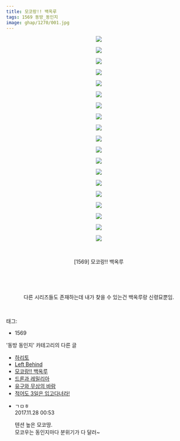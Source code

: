 ```yaml
---
title: 모코랑!! 백옥루
tags: 1569 동방_동인지
image: ghap/1270/001.jpg
---
```

<div class="article">
<p style="text-align: center; clear: none; float: none;"><img src="{{ site.nasurl }}/ghap/1270/001.jpg"/></p>
<p style="text-align: center; clear: none; float: none;"><img src="{{ site.nasurl }}/ghap/1270/002.jpg"/></p>
<p style="text-align: center; clear: none; float: none;"><img src="{{ site.nasurl }}/ghap/1270/003.jpg"/></p>
<p style="text-align: center; clear: none; float: none;"><img src="{{ site.nasurl }}/ghap/1270/004.jpg"/></p>
<p style="text-align: center; clear: none; float: none;"><img src="{{ site.nasurl }}/ghap/1270/005.jpg"/></p>
<p style="text-align: center; clear: none; float: none;"><img src="{{ site.nasurl }}/ghap/1270/006.jpg"/></p>
<p style="text-align: center; clear: none; float: none;"><img src="{{ site.nasurl }}/ghap/1270/007.jpg"/></p>
<p style="text-align: center; clear: none; float: none;"><img src="{{ site.nasurl }}/ghap/1270/008.jpg"/></p>
<p style="text-align: center; clear: none; float: none;"><img src="{{ site.nasurl }}/ghap/1270/009.jpg"/></p>
<p style="text-align: center; clear: none; float: none;"><img src="{{ site.nasurl }}/ghap/1270/010.jpg"/></p>
<p style="text-align: center; clear: none; float: none;"><img src="{{ site.nasurl }}/ghap/1270/011.jpg"/></p>
<p style="text-align: center; clear: none; float: none;"><img src="{{ site.nasurl }}/ghap/1270/012.jpg"/></p>
<p style="text-align: center; clear: none; float: none;"><img src="{{ site.nasurl }}/ghap/1270/013.jpg"/></p>
<p style="text-align: center; clear: none; float: none;"><img src="{{ site.nasurl }}/ghap/1270/014.jpg"/></p>
<p style="text-align: center; clear: none; float: none;"><img src="{{ site.nasurl }}/ghap/1270/015.jpg"/></p>
<p style="text-align: center; clear: none; float: none;"><img src="{{ site.nasurl }}/ghap/1270/016.jpg"/></p>
<p style="text-align: center; clear: none; float: none;"><img src="{{ site.nasurl }}/ghap/1270/017.jpg"/></p>
<p style="text-align: center; clear: none; float: none;"><img src="{{ site.nasurl }}/ghap/1270/018.jpg"/></p>
<p style="text-align: center; clear: none; float: none;"><img src="{{ site.nasurl }}/ghap/1270/019.jpg"/></p>
<p style="text-align: center; clear: none; float: none;"><br/></p>
<p style="text-align: center; clear: none; float: none;">[1569] 모코랑!! 백옥루</p>
<p style="text-align: center; clear: none; float: none;"><br/></p>
<p style="text-align: center; clear: none; float: none;"><br/></p>
<p style="text-align: center; clear: none; float: none;">다른 시리즈들도 존재하는데 내가 찾을 수 있는건 백옥루랑 신령묘뿐임.</p>
<p><br/></p>
</div><div class="tagTrail">
<p>태그: </p>
<ul>
<li>1569</li>
</ul>
</div><div class="another">
<p>'동방 동인지' 카테고리의 다른 글</p>
<ul>
<li><a href="/2016-07-31-ghap_1272">하리토</a></li>
<li><a href="/2016-07-31-ghap_1271">Left Behind</a></li>
<li><a href="/2016-07-31-ghap_1270">모코랑!! 백옥루</a></li>
<li><a href="/2016-07-31-ghap_1269">드론과 레밀리아</a></li>
<li><a href="/2016-07-31-ghap_1268">유구와 무상의 바람</a></li>
<li><a href="/2016-07-31-ghap_1267">적어도 3일은 입고다녀라!</a></li>
</ul>
</div><div class="cb_module cb_fluid">
<div class="cb_wrt cb_profile">
<div class="comment">
<ul>
<li class="cb_thumb_off" id="comment15138844">
<div class="cb_comment_area">
<div class="cb_info_area">
<div class="cb_section">
<span class="cb_nick_name">ㄱㅁㅎ</span>
</div>
<div class="cb_section">
<span class="cb_date">2017.11.28 00:53 </span>
</div>
</div>
<div class="cb_dsc_comment">
<p class="cb_dsc">
											텐션 높은 모코땅.<br/>
모코우는 동인지마다 분위기가 다 달러~
										</p>
</div>
</div></li>
</ul>
</div>
</div><!-- commentList close -->
</div>